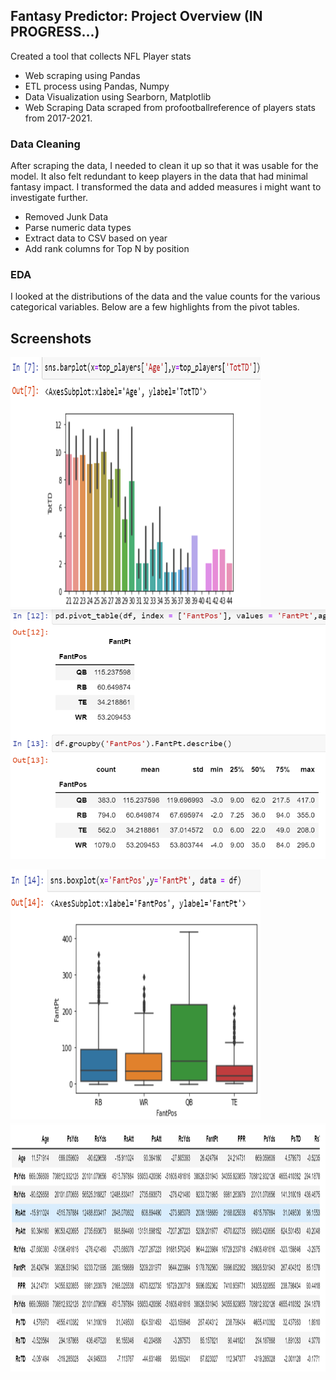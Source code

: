 ## Fantasy Predictor: Project Overview (IN PROGRESS...)
Created a tool that collects NFL Player stats
- Web scraping using Pandas
- ETL process using Pandas, Numpy
- Data Visualization using Searborn, Matplotlib
- Web Scraping
Data scraped from profootballreference of players stats from 2017-2021.

### Data Cleaning
After scraping the data, I needed to clean it up so that it was usable for the model. It also felt redundant to keep players in the data that had minimal fantasy impact. I transformed the data and added measures i might want to investigate further.

- Removed Junk Data
- Parse numeric data types
- Extract data to CSV based on year
- Add rank columns for Top N by position
### EDA
I looked at the distributions of the data and the value counts for the various categorical variables. Below are a few highlights from the pivot tables.
## Screenshots

<img src="https://github.com/Joshduncan89/fantasy_football_stats/blob/master/screenshots/Screenshot6.png?raw=true" width="400" height="400">      <img src="https://github.com/Joshduncan89/fantasy_football_stats/blob/master/screenshots/Screenshot7.png?raw=true" width="600" height="400">

<img src="https://github.com/Joshduncan89/fantasy_football_stats/blob/master/screenshots/Screenshot8.png?raw=true" width="400" height="400">      <img src="https://github.com/Joshduncan89/fantasy_football_stats/blob/master/screenshots/Screenshot9.png?raw=true" width="600" height="400">

